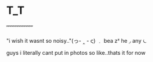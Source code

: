 # T_T
﹌﹌﹌﹌﹌

 "i wish it wasnt so noisy.."(っ- ‸ - ς) 
                    ﹒  bea 𝗓ᶻ
                 he ◞   any    ⏾

guys i literally cant put in photos so like..thats it for now